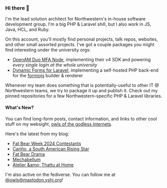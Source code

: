 ### Hi there 👋
I'm the lead solution architect for Northwestern's in-house software development group. I'm a big PHP & Laravel shill, but I also work in JS, Java, HCL, and Ruby.

On this account, you'll mostly find personal projects, talk repos, websites, and other small assorted projects. I've got a couple packages you might find interesting under the university orgs:

- [OpenAM Duo MFA Node](https://github.com/NUIT-ISO/duo-universal-prompt-auth-node), implementing their v4 SDK and powering *every single login at the whole university*
- [Dynamic Forms for Laravel](https://github.com/NIT-Administrative-Systems/dynamic-forms), implementing a self-hosted PHP back-end for the [formiojs](https://github.com/formio/formio.js/) builder & renderer

Whenever my team does something that is potentially-useful to other IT @ Northwestern teams, we try to package it up and publish it. Check out my pinned repositories for a few Northwestern-specific PHP & Laravel libraries.

#### What's New?
You can find long-form posts, contact information, and links to other cool stuff on my websight, [owls of the godless internets](https://godless-internets.org).

Here's the latest from my blog:

<!-- BLOG-POST-LIST:START -->
- [Fat Bear Week 2024 Contestants](https://godless-internets.org/2024/10/01/fat-bear-week-2024-contestants)
- [Cariño, a South American Rising Star](https://godless-internets.org/2024/10/01/carino-a-south-american-rising-star)
- [Fat Bear Drama](https://godless-internets.org/2024/10/01/fat-bear-drama)
- [Mechabellum](https://godless-internets.org/2024/09/30/mechabellum)
- [Atelier &amp;amp; Thattu at Home](https://godless-internets.org/2024/09/25/atelier-thattu-at-home)
<!-- BLOG-POST-LIST:END -->

I'm also active on the fediverse. You can follow me at [@owls@mastodon.yshi.org](https://mastodon.yshi.org/@owls)!
